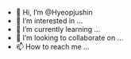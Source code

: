 - 👋 Hi, I’m @Hyeopjushin
- 👀 I’m interested in ...
- 🌱 I’m currently learning ...
- 💞️ I’m looking to collaborate on ...
- 📫 How to reach me ...

<!---
Hyeopjushin/Hyeopjushin is a ✨ special ✨ repository because its `README.md` (this file) appears on your GitHub profile.
You can click the Preview link to take a look at your changes.
--->
